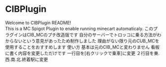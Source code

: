 # CIBPlugin
Welcome to CIBPlugin README!<br>
This is a MC Spigot Plugin to enable running minecart automaticaly.
このプラグインはCIB_MCのプチ改造版です
自分のサーバーでトロッコに乗る方法がわからないという意見があったため制作しました
理由がない限り元のCUB_MCを使用することをおすすめします
使い方
基本は元のCIB_MCと変わりません
看板に書く内容を変更しただけです
一行目を[右クリックで乗車]に変更
２行目を東.西.南.北.終着駅に変更
